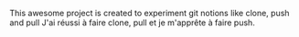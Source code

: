 This awesome project is created to experiment git notions like clone, push and pull
J'ai réussi à faire clone, pull et je m'apprête à faire push.
